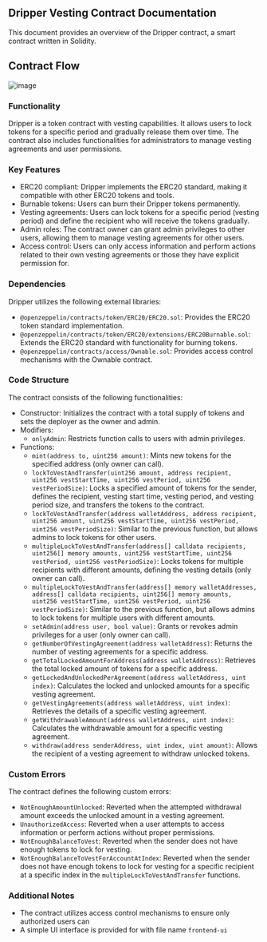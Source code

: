 
Dripper Vesting Contract Documentation
-----------------------------

This document provides an overview of the Dripper contract, a smart contract written in Solidity.

## Contract Flow
![image](https://github.com/ChanX21/Dripper-Vesting-Contract/assets/47290661/a4b3c703-c053-4e7a-9d23-865fef954db5)


### Functionality

Dripper is a token contract with vesting capabilities. It allows users to lock tokens for a specific period and gradually release them over time. The contract also includes functionalities for administrators to manage vesting agreements and user permissions.

### Key Features

-   ERC20 compliant: Dripper implements the ERC20 standard, making it compatible with other ERC20 tokens and tools.
-   Burnable tokens: Users can burn their Dripper tokens permanently.
-   Vesting agreements: Users can lock tokens for a specific period (vesting period) and define the recipient who will receive the tokens gradually.
-   Admin roles: The contract owner can grant admin privileges to other users, allowing them to manage vesting agreements for other users.
-   Access control: Users can only access information and perform actions related to their own vesting agreements or those they have explicit permission for.

### Dependencies

Dripper utilizes the following external libraries:

-   `@openzeppelin/contracts/token/ERC20/ERC20.sol`: Provides the ERC20 token standard implementation.
-   `@openzeppelin/contracts/token/ERC20/extensions/ERC20Burnable.sol`: Extends the ERC20 standard with functionality for burning tokens.
-   `@openzeppelin/contracts/access/Ownable.sol`: Provides access control mechanisms with the Ownable contract.

### Code Structure

The contract consists of the following functionalities:

-   Constructor: Initializes the contract with a total supply of tokens and sets the deployer as the owner and admin.
-   Modifiers:
    -   `onlyAdmin`: Restricts function calls to users with admin privileges.
-   Functions:
    -   `mint(address to, uint256 amount)`: Mints new tokens for the specified address (only owner can call).
    -   `lockToVestAndTransfer(uint256 amount, address recipient, uint256 vestStartTime, uint256 vestPeriod, uint256 vestPeriodSize)`: Locks a specified amount of tokens for the sender, defines the recipient, vesting start time, vesting period, and vesting period size, and transfers the tokens to the contract.
    -   `lockToVestAndTransfer(address walletAddress, address recipient, uint256 amount, uint256 vestStartTime, uint256 vestPeriod, uint256 vestPeriodSize)`: Similar to the previous function, but allows admins to lock tokens for other users.
    -   `multipleLockToVestAndTransfer(address[] calldata recipients, uint256[] memory amounts, uint256 vestStartTime, uint256 vestPeriod, uint256 vestPeriodSize)`: Locks tokens for multiple recipients with different amounts, defining the vesting details (only owner can call).
    -   `multipleLockToVestAndTransfer(address[] memory walletAddresses, address[] calldata recipients, uint256[] memory amounts, uint256 vestStartTime, uint256 vestPeriod, uint256 vestPeriodSize)`: Similar to the previous function, but allows admins to lock tokens for multiple users with different amounts.
    -   `setAdmin(address user, bool value)`: Grants or revokes admin privileges for a user (only owner can call).
    -   `getNumberOfVestingAgreement(address walletAddress)`: Returns the number of vesting agreements for a specific address.
    -   `getTotalLockedAmountForAddress(address walletAddress)`: Retrieves the total locked amount of tokens for a specific address.
    -   `getLockedAndUnlockedPerAgreement(address walletAddress, uint index)`: Calculates the locked and unlocked amounts for a specific vesting agreement.
    -   `getVestingAgreements(address walletAddress, uint index)`: Retrieves the details of a specific vesting agreement.
    -   `getWithdrawableAmount(address walletAddress, uint index)`: Calculates the withdrawable amount for a specific vesting agreement.
    -   `withdraw(address senderAddress, uint index, uint amount)`: Allows the recipient of a vesting agreement to withdraw unlocked tokens.

### Custom Errors

The contract defines the following custom errors:

-   `NotEnoughAmountUnlocked`: Reverted when the attempted withdrawal amount exceeds the unlocked amount in a vesting agreement.
-   `UnauthorizedAccess`: Reverted when a user attempts to access information or perform actions without proper permissions.
-   `NotEnoughBalanceToVest`: Reverted when the sender does not have enough tokens to lock for vesting.
-   `NotEnoughBalanceToVestForAccountAtIndex`: Reverted when the sender does not have enough tokens to lock for vesting for a specific recipient at a specific index in the `multipleLockToVestAndTransfer` functions.

### Additional Notes

-   The contract utilizes access control mechanisms to ensure only authorized users can
-   A simple UI interface is provided for with file name ``frontend-ui``

